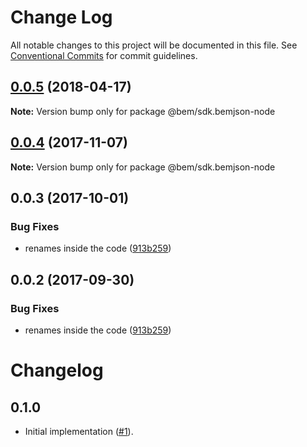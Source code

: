 # Change Log

All notable changes to this project will be documented in this file.
See [Conventional Commits](https://conventionalcommits.org) for commit guidelines.

<a name="0.0.5"></a>
## [0.0.5](https://github.com/bem/bem-sdk/compare/@bem/sdk.bemjson-node@0.0.4...@bem/sdk.bemjson-node@0.0.5) (2018-04-17)




**Note:** Version bump only for package @bem/sdk.bemjson-node

<a name="0.0.4"></a>
## [0.0.4](https://github.com/bem/bem-sdk/compare/@bem/sdk.bemjson-node@0.0.3...@bem/sdk.bemjson-node@0.0.4) (2017-11-07)




**Note:** Version bump only for package @bem/sdk.bemjson-node

<a name="0.0.3"></a>
## 0.0.3 (2017-10-01)


### Bug Fixes

* renames inside the code ([913b259](https://github.com/bem/bem-sdk/commit/913b259))




<a name="0.0.2"></a>
## 0.0.2 (2017-09-30)


### Bug Fixes

* renames inside the code ([913b259](https://github.com/bem/bem-sdk/commit/913b259))




Changelog
=========

0.1.0
-----

* Initial implementation ([#1]).

[#1]: https://github.com/bem-sdk/bem-entity-name/issue/1
